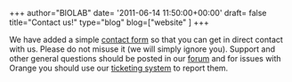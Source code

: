 +++
author="BIOLAB"
date= '2011-06-14 11:50:00+00:00'
draft= false
title="Contact us!"
type="blog"
blog=["website" ]
+++

We have added a simple [contact form](/contact/) so that you can get in direct contact with us. Please do not misuse it (we will simply ignore you). Support and other general questions should be posted in our [forum](/forum/) and for issues with Orange you should use our [ticketing system](/trac/) to report them.
